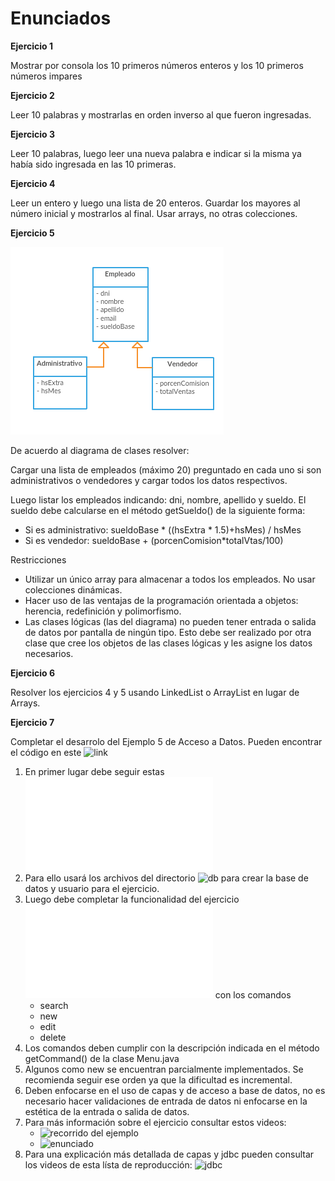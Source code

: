 # Enunciados

**Ejercicio 1**

Mostrar por consola los 10 primeros números enteros y los 10 primeros números impares

**Ejercicio 2**

Leer 10 palabras y mostrarlas en orden inverso al que fueron ingresadas.

**Ejercicio 3**

Leer 10 palabras, luego leer una nueva palabra e indicar si la misma ya había sido ingresada en las 10 primeras.

**Ejercicio 4**

Leer un entero y luego una lista de 20 enteros. Guardar los mayores al número inicial y mostrarlos al final. Usar arrays, no otras colecciones.

**Ejercicio 5**

![Diagrama](./img/diagramaClases01.png)

De acuerdo al diagrama de clases resolver:

Cargar una lista de empleados (máximo 20) preguntado en cada uno si son administrativos o vendedores y cargar todos los datos respectivos.

Luego listar los empleados indicando: dni, nombre, apellido y sueldo.
El sueldo debe calcularse en el método getSueldo() de la siguiente forma:
* Si es administrativo: sueldoBase \* ((hsExtra \* 1.5)+hsMes) / hsMes
* Si es vendedor: sueldoBase + (porcenComision\*totalVtas/100)

Restricciones
* Utilizar un único array para almacenar a todos los empleados. No usar colecciones dinámicas.
* Hacer uso de las ventajas de la programación orientada a objetos: herencia, redefinición y polimorfismo.
* Las clases lógicas (las del diagrama) no pueden tener entrada o salida de datos por pantalla de ningún tipo. Esto debe ser realizado por otra clase que cree los objetos de las clases lógicas y les asigne los datos necesarios.

**Ejercicio 6**

Resolver los ejercicios 4 y 5 usando LinkedList o ArrayList en lugar de Arrays.

**Ejercicio 7**

Completar el desarrolo del Ejemplo 5 de Acceso a Datos.
Pueden encontrar el código en este ![link](../ejemplos/Ej5AccesoADatos)
1. En primer lugar debe seguir estas ![instrucciones](../ejemplos/Ej5AccesoADatos/src/steps.md)
2. Para ello usará los archivos del directorio ![db](../ejemplos/Ej5AccesoADatos/db) para crear la base de datos y usuario para el ejercicio.
3. Luego debe completar la funcionalidad del ejercicio ![planteada en el menú](../ejemplos/Ej5AccesoADatos/src/ui/Menu.java) con los comandos
      * search
      * new
      * edit
      * delete
4. Los comandos deben cumplir con la descripción indicada en el método getCommand() de la clase Menu.java
5. Algunos como new se encuentran parcialmente implementados. Se recomienda seguir ese orden ya que la dificultad es incremental.
6. Deben enfocarse en el uso de capas y de acceso a base de datos, no es necesario hacer validaciones de entrada de datos ni enfocarse en la estética de la entrada o salida de datos.
7. Para más información sobre el ejercicio consultar estos videos:
      * ![recorrido del ejemplo](https://youtu.be/Rj65U8Vupjs)
      * ![enunciado](https://youtu.be/QTO1kfTv92A)
8. Para una explicación más detallada de capas y jdbc pueden consultar los videos de esta lísta de reproducción: ![jdbc](https://www.youtube.com/playlist?list=PLm49vB0eFOFHWj_wQzXNL1pmYaI3jt10E)
